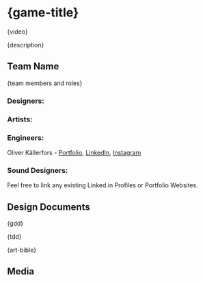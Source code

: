 # {game-title}

{video}

{description}

## Team Name

{team members and roles}
### Designers:

### Artists:

### Engineers:
 Oliver Källerfors - [Portfolio](https://oliverkallerfors.wordpress.com/projects/), [LinkedIn](https://www.linkedin.com/in/oliver-källerfors-358bb21b3/), [Instagram](https://www.instagram.com/partisanprogrammer/)
### Sound Designers:

Feel free to link any existing Linked.in Profiles or Portfolio Websites.

## Design Documents

{gdd}

{tdd}

{art-bible}

## Media
